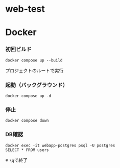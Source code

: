 # web-test

# Docker
### 初回ビルド

```
docker compose up --build
```
プロジェクトのルートで実行

### 起動（バックグラウンド）
```
docker compose up -d
```

### 停止
```
docker compose down
```

### DB確認
```
docker exec -it webapp-postgres psql -U postgres
SELECT * FROM users
```

※ `\q`で終了